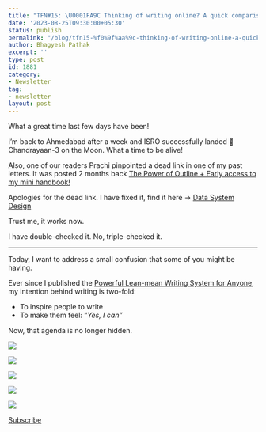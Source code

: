 ```yaml
---
title: "TFN#15: \U0001FA9C Thinking of writing online? A quick comparison of platforms"
date: '2023-08-25T09:30:00+05:30'
status: publish
permalink: "/blog/tfn15-%f0%9f%aa%9c-thinking-of-writing-online-a-quick-comparison-of-platforms"
author: Bhagyesh Pathak
excerpt: ''
type: post
id: 1881
category:
- Newsletter
tag:
- newsletter
layout: post
---
```


What a great time last few days have been!

I’m back to Ahmedabad after a week and ISRO successfully landed 🚀 Chandrayaan-3 on the Moon. What a time to be alive!

Also, one of our readers Prachi pinpointed a dead link in one of my past letters. It was posted 2 months back [The Power of Outline + Early access to my mini handbook!](https://bhagyeshpathak.com/blog/tfn7-the-power-of-outline-early-access-to-my-mini-handbook/)​

Apologies for the dead link. I have fixed it, find it here → [Data System Design](https://onedrive.live.com/?authkey=%21AErNHj%5Fikrj7fts&cid=0BD332433848B854&id=BD332433848B854%2138340&parId=BD332433848B854%2138315&o=OneUp)​

Trust me, it works now.

I have double-checked it. No, triple-checked it.

---

Today, I want to address a small confusion that some of you might be having.

Ever since I published the [Powerful Lean-mean Writing System for Anyone](https://bhagyeshpathak.com/blog/powerful-lean-mean-writing-system/), my intention behind writing is two-fold:

- To inspire people to write
- To make them feel: “*Yes, I can”*

Now, that agenda is no longer hidden.

![](https://i0.wp.com/bhagyeshpathak.com/wp-content/uploads/2023/09/hidden.gif?resize=221%2C221&ssl=1)

![](https://i0.wp.com/bhagyeshpathak.com/wp-content/uploads/2023/09/Screenshot-2023-08-23-212411.png?resize=409%2C372&ssl=1)

![](https://i0.wp.com/bhagyeshpathak.com/wp-content/uploads/2023/09/Screenshot-2023-08-23-210117.png?resize=429%2C115&ssl=1)

![](https://i0.wp.com/bhagyeshpathak.com/wp-content/uploads/2023/09/Screenshot-2023-08-23-210816.png?resize=659%2C89&ssl=1)

![](https://i0.wp.com/bhagyeshpathak.com/wp-content/uploads/2023/09/Screenshot-2023-08-23-211046.png?resize=317%2C67&ssl=1)

[Subscribe](https://sisyphus-notes.ck.page/8a143eebbc)